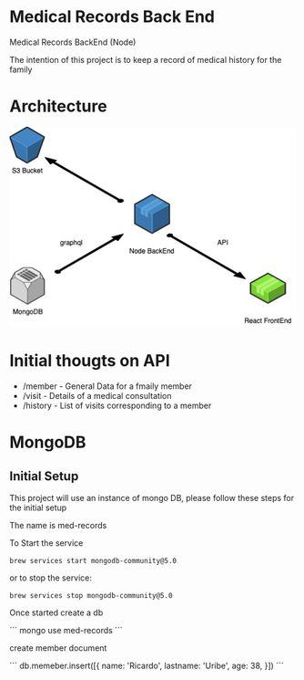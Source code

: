 # Medical Records Back End
Medical Records BackEnd (Node)

The intention of this project is to keep a record of medical history for the family

# Architecture

![Architecture](images/architecture.png)

# Initial thougts on API

- /member - General Data for a fmaily member
- /visit - Details of a medical consultation
- /history - List of visits corresponding to a member


# MongoDB

## Initial Setup

This project will use an instance of mongo DB, please follow these steps for the initial setup

The name is med-records

To Start the service

```
brew services start mongodb-community@5.0
```

or to stop the service:

```
brew services stop mongodb-community@5.0
```

Once started create a db

´´´
mongo
use med-records
´´´

create member document

´´´
db.memeber.insert([{ name: 'Ricardo', 
 lastname: 'Uribe',
 age: 38,
 }])
´´´
